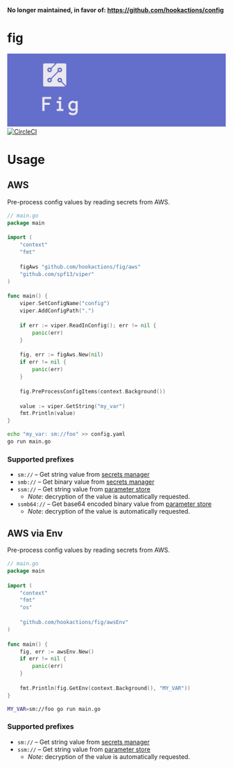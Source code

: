 **No longer maintained, in favor of: https://github.com/hookactions/config**

# fig
![header](docs/header.png)
[![CircleCI](https://circleci.com/gh/hookactions/fig.svg?style=svg)](https://circleci.com/gh/hookactions/fig)

# Usage

## AWS

Pre-process config values by reading secrets from AWS.

```go
// main.go
package main

import (
	"context"
	"fmt"

	figAws "github.com/hookactions/fig/aws"
	"github.com/spf13/viper"
)

func main() {
	viper.SetConfigName("config")
	viper.AddConfigPath(".")

	if err := viper.ReadInConfig(); err != nil {
		panic(err)
	}

	fig, err := figAws.New(nil)
	if err != nil {
		panic(err)
	}

	fig.PreProcessConfigItems(context.Background())

	value := viper.GetString("my_var")
	fmt.Println(value)
}
```

```bash
echo "my_var: sm://foo" >> config.yaml
go run main.go
```

### Supported prefixes
- `sm://` – Get string value from [secrets manager](https://aws.amazon.com/secrets-manager/)
- `smb://` – Get binary value from [secrets manager](https://aws.amazon.com/secrets-manager/)
- `ssm://` – Get string value from [parameter store](https://docs.aws.amazon.com/systems-manager/latest/userguide/systems-manager-parameter-store.html)
  - _Note_: decryption of the value is automatically requested.
- `ssmb64://` – Get base64 encoded binary value from [parameter store](https://docs.aws.amazon.com/systems-manager/latest/userguide/systems-manager-parameter-store.html)
  - _Note_: decryption of the value is automatically requested.

## AWS via Env

Pre-process config values by reading secrets from AWS.

```go
// main.go
package main

import (
	"context"
	"fmt"
	"os"

	"github.com/hookactions/fig/awsEnv"
)

func main() {
	fig, err := awsEnv.New()
	if err != nil {
		panic(err)
	}

	fmt.Println(fig.GetEnv(context.Background(), "MY_VAR"))
}
```

```bash
MY_VAR=sm://foo go run main.go
```

### Supported prefixes
- `sm://` – Get string value from [secrets manager](https://aws.amazon.com/secrets-manager/)
- `ssm://` – Get string value from [parameter store](https://docs.aws.amazon.com/systems-manager/latest/userguide/systems-manager-parameter-store.html)
  - _Note_: decryption of the value is automatically requested.
